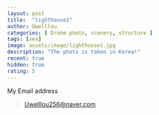 ```yaml
---
layout: post
title:  "lighthouse1"
author: Uwelllou
categories: [ Drone photo, scenery, structure ]
tags: [sea]
image: assets/image/lighthouse1.jpg
description: "The photo is taken in Korea!"
recent: true
hidden: true
rating: 5
---
```







My Email address

> Uwelllou256@naver.com